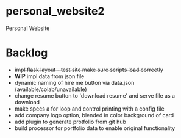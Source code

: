 # personal_website2
Personal Website

# Backlog
* ~~impl flask layout - test site make sure scripts load correctly~~
* **WIP** impl data from json file
* dynamic naming of hire me button via data.json (available/colab/unavailable)
* change resume button to 'download resume' and serve file as a download
* make specs a for loop and control printing with a config file
* add company logo option, blended in color background of card
* add plugin to generate protfolio from git hub
* build processor for portfolio data to enable original functionality
